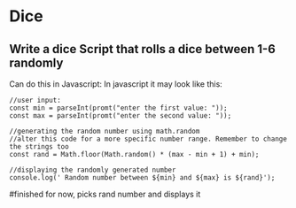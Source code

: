 # Dice 
## Write a dice Script that rolls a dice between 1-6 randomly

Can do this in Javascript: In javascript it may look like this:

    //user input:
    const min = parseInt(promt("enter the first value: "));
    const max = parseInt(promt("enter the second value: "));
    
    //generating the random number using math.random 
    //alter this code for a more specific number range. Remember to change the strings too
    const rand = Math.floor(Math.random() * (max - min + 1) + min);
    
    //displaying the randomly generated number
    console.log(' Random number between ${min} and ${max} is ${rand}');
  
  
  #finished for now, picks rand number and displays it


